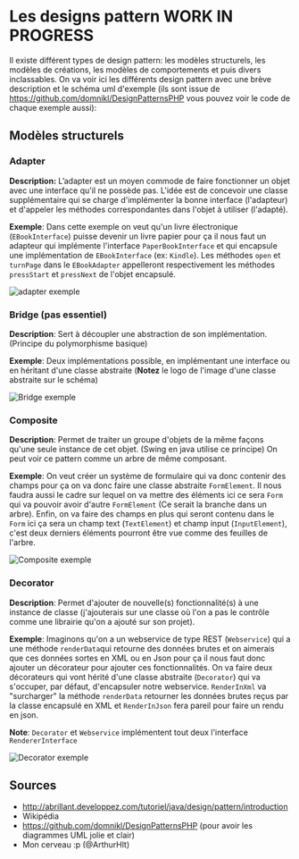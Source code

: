 # Les designs pattern **WORK IN PROGRESS**

Il existe différent types de design pattern: les modèles structurels, les modèles de créations, les modèles de comportements et puis divers inclassables.
On va voir ici les différents design pattern avec une brève description et le schéma uml d'exemple (ils sont issue de https://github.com/domnikl/DesignPatternsPHP vous pouvez voir le code de chaque exemple aussi):


## Modèles structurels

### Adapter
**Description:** L’adapter est un moyen commode de faire fonctionner un objet avec une interface qu'il ne possède pas. L'idée est de concevoir une classe supplémentaire qui se charge d'implémenter la bonne interface (l'adapteur) et d'appeler les méthodes correspondantes dans l'objet à utiliser (l'adapté).

**Exemple**:
Dans cette exemple on veut qu'un livre électronique (`EBookInterface`) puisse devenir un livre papier pour ça il nous faut un adapteur qui implémente l'interface `PaperBookInterface` et qui encapsule une implémentation de `EBookInterface` (ex: `Kindle`). Les méthodes `open` et `turnPage` dans le `EBookAdapter` appelleront respectivement les méthodes `pressStart` et `pressNext` de l'objet encapsulé.

![adapter exemple](https://rawgit.com/domnikl/DesignPatternsPHP/master/Structural/Adapter/uml/uml.png)

### Bridge (pas essentiel)
**Description**: Sert à découpler une abstraction de son implémentation. (Principe du polymorphisme basique)

**Exemple**: Deux implémentations possible, en implémentant une interface ou en héritant d'une classe abstraite (**Notez** le logo de l'image d'une classe abstraite sur le schéma)

![Bridge exemple](https://rawgit.com/domnikl/DesignPatternsPHP/master/Structural/Bridge/uml/uml.png)

### Composite
**Description**: Permet de traiter un groupe d'objets de la même façons qu'une seule instance de cet objet. (Swing en java utilise ce principe)
On peut voir ce pattern comme un arbre de même composant.

**Exemple**: On veut créer un système de formulaire qui va donc contenir des champs pour ça on va donc faire une classe abstraite `FormElement`. Il nous faudra aussi le cadre sur lequel on va mettre des éléments ici ce sera `Form` qui va pouvoir avoir d'autre `FormElement` (Ce serait la branche dans un arbre). Enfin, on va faire des champs en plus qui seront contenu dans le `Form` ici ça sera un champ text (`TextElement`) et champ input (`InputElement`), c'est deux derniers éléments pourront être vue comme des feuilles de l'arbre.

![Composite exemple](https://rawgit.com/domnikl/DesignPatternsPHP/master/Structural/Composite/uml/uml.png)

### Decorator
**Description**: Permet d'ajouter de nouvelle(s) fonctionnalité(s) à une instance de classe (j'ajouterais sur une classe où l'on a pas le contrôle comme une librairie qu'on a ajouté sur son projet).

**Exemple**: Imaginons qu'on a un webservice de type REST (`Webservice`) qui a une méthode `renderData`qui retourne des données brutes et on aimerais que ces données sortes en XML ou en Json pour ça il nous faut donc ajouter un décorateur pour ajouter ces fonctionnalités. 
On va faire deux décorateurs qui vont hérité d'une classe abstraite (`Decorator`) qui va s'occuper, par défaut, d'encapsuler notre webservice. `RenderInXml` va "surcharger" la méthode `renderData` retourner les données brutes reçus par la classe encapsulé en XML et `RenderInJson` fera pareil pour faire un rendu en json.

**Note**: `Decorator` et `Webservice` implémentent tout deux l'interface `RendererInterface` 

![Decorator exemple](https://rawgit.com/domnikl/DesignPatternsPHP/master/Structural/Decorator/uml/uml.png)

## Sources

 - http://abrillant.developpez.com/tutoriel/java/design/pattern/introduction
 - Wikipédia
 - https://github.com/domnikl/DesignPatternsPHP (pour avoir les diagrammes UML jolie et clair)
 - Mon cerveau :p (@ArthurHlt)
